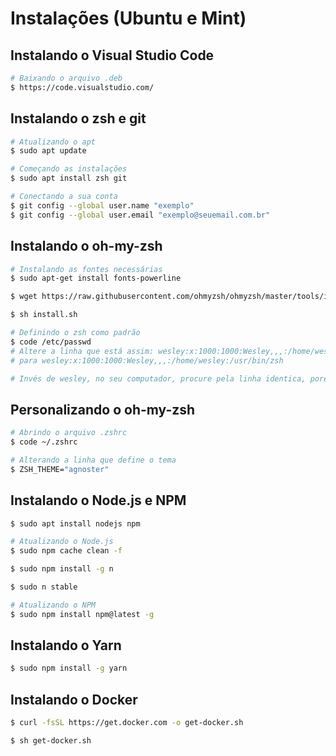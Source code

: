 # Instalações (Ubuntu e Mint)

## Instalando o Visual Studio Code

```sh
# Baixando o arquivo .deb
$ https://code.visualstudio.com/
```

## Instalando o zsh e git

```sh
# Atualizando o apt
$ sudo apt update

# Começando as instalações
$ sudo apt install zsh git

# Conectando a sua conta
$ git config --global user.name "exemplo"
$ git config --global user.email "exemplo@seuemail.com.br"
```

## Instalando o oh-my-zsh

```sh
# Instalando as fontes necessárias
$ sudo apt-get install fonts-powerline

$ wget https://raw.githubusercontent.com/ohmyzsh/ohmyzsh/master/tools/install.sh

$ sh install.sh

# Definindo o zsh como padrão
$ code /etc/passwd
# Altere a linha que está assim: wesley:x:1000:1000:Wesley,,,:/home/wesley:/usr/bin/bash
# para wesley:x:1000:1000:Wesley,,,:/home/wesley:/usr/bin/zsh

# Invés de wesley, no seu computador, procure pela linha identica, porém com o seu nome de usuário.
```

## Personalizando o oh-my-zsh

```sh
# Abrindo o arquivo .zshrc
$ code ~/.zshrc

# Alterando a linha que define o tema
$ ZSH_THEME="agnoster"
```

## Instalando o Node.js e NPM
```sh
$ sudo apt install nodejs npm

# Atualizando o Node.js
$ sudo npm cache clean -f

$ sudo npm install -g n

$ sudo n stable

# Atualizando o NPM
$ sudo npm install npm@latest -g
```

## Instalando o Yarn
```sh
$ sudo npm install -g yarn
```

## Instalando o Docker
```sh
$ curl -fsSL https://get.docker.com -o get-docker.sh

$ sh get-docker.sh
```